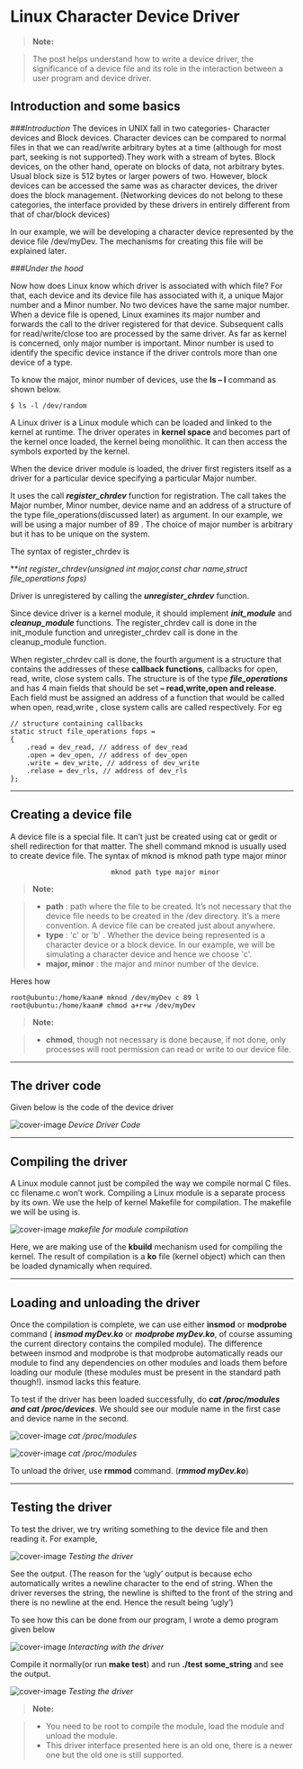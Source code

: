 
Linux Character Device Driver
===============


> **Note:**

>   The post helps understand how to write a device driver, the significance of a device file and its role in the interaction between a user program and device driver.


Introduction and some basics
-----------------------------------
###*Introduction*
The devices in UNIX fall in two categories- Character devices and Block devices. Character devices can be compared to normal files in that we can read/write arbitrary bytes at a time (although for most part, seeking is not supported).They work with a stream of bytes. Block devices, on the other hand, operate on blocks of data, not arbitrary bytes. Usual block size is 512 bytes or larger powers of two. However, block devices can be accessed the same was as character devices, the driver does the block management. (Networking devices do not belong to these categories, the interface provided by these drivers in entirely different from that of char/block devices)

In our example, we will be developing a character device represented by the device file /dev/myDev.  The mechanisms for creating this file will be explained later.

###*Under the hood*

Now how does Linux know which driver is associated with which file? For that, each device and its device file has associated with it, a unique Major number and a Minor number. No two devices have the same major number.  When a device file is opened, Linux examines its major number and forwards the call to the driver registered for that device.  Subsequent calls for read/write/close too are processed by the same driver. As far as kernel is concerned, only major number is important. Minor number is used to identify the specific device instance if the driver controls more than one device of a type.

To know the major, minor number of devices, use the **ls – l** command as shown below.

```{r, engine='bash', count_lines}
$ ls -l /dev/random 
```

A Linux driver is a Linux module which can be loaded and linked to the kernel at runtime. The driver operates in **kernel space** and becomes part of the kernel once loaded, the kernel being monolithic. It can then access the symbols exported by the kernel.

When the device driver module is loaded, the driver first registers itself as a driver for a particular device specifying a particular Major number.

It uses the call ***register_chrdev*** function for registration. The call takes the Major number, Minor number, device name and an address of a structure of the type file_operations(discussed later) as argument. In our example, we will be using a major number of 89 . The choice of major number is arbitrary but it has to be unique on the system.

The syntax of register_chrdev is

***int register_chrdev(unsigned int major,const char *name,struct file_operations *fops)***

Driver is unregistered by calling the ***unregister_chrdev*** function.

Since device driver is a kernel module, it should implement ***init_module*** and ***cleanup_module*** functions. The register_chrdev call is done in the init_module function  and unregister_chrdev call is done in the cleanup_module function.

When register_chrdev call is done, the fourth argument is a structure that contains the addresses of these **callback functions**, callbacks for open, read, write, close system calls. The structure is of the type ***file_operations*** and has 4 main fields that should be set  **– read,write,open and release**. Each field must be assigned an address of a function that would be called when open, read,write , close system calls are called respectively.  For eg

```
// structure containing callbacks
static struct file_operations fops =
{
	.read = dev_read, // address of dev_read
	.open = dev_open, // address of dev_open
	.write = dev_write, // address of dev_write
	.relase = dev_rls, // address of dev_rls
};
```
----

Creating a device file
-------------------------
A device file is a special file. It can’t just be created using cat or gedit or shell redirection for that matter. The shell command mknod is usually used to create device file. The syntax of mknod is
mknod path type major minor

                             mknod path type major minor

> **Note:**

> - **path** :  path where the file to be created. It’s not necessary that the device file needs to be created in the /dev directory. It’s a mere convention. A device file can be created just about anywhere.
> - **type** :  'c' or 'b' . Whether the device being represented is a character device or a block device. In our example, we will be simulating a character device and hence we choose 'c'.
> - **major, minor** : the major and minor number of the device.

Heres how

```{r, engine='bash', count_lines}
root@ubuntu:/home/kaan# mknod /dev/myDev c 89 l
root@ubuntu:/home/kaan# chmod a+r+w /dev/myDev
```

> **Note:**

> - **chmod**, though not necessary is done because, if not done, only processes will root permission can read or write to our device file.

----

The driver code
------------------
Given below is the code of the device driver


![cover-image](https://goo.gl/H7zSi0)
*Device Driver Code*


----
Compiling the driver
------------------------
A Linux module cannot just be compiled the way we compile normal C files.  cc filename.c won’t work. Compiling a Linux module is a separate process by its own. We use the help of kernel Makefile for compilation. The makefile we will be using is.

![cover-image](https://goo.gl/NxfsiY)
*makefile for module compilation*

Here, we are making use of the **kbuild** mechanism used for compiling the kernel.
The result of compilation is a **ko** file (kernel object) which can then be loaded dynamically when required.

----
Loading and unloading the driver
---------------------------------------
Once the compilation is complete, we can use either **insmod** or **modprobe** command ( ***insmod myDev.ko***  or ***modprobe myDev.ko***, of course assuming the current directory contains the compiled module). The difference between insmod and modprobe is that modprobe automatically reads our module to find any dependencies on other modules and loads them before loading our module (these modules must be present in the standard path though!). insmod lacks this feature.

To test if the driver has been loaded successfully, do ***cat /proc/modules and cat /proc/devices***.  We should see our module name in the first case and device name in the second.

![cover-image](https://goo.gl/64F0en)
*cat /proc/modules*

![cover-image](https://goo.gl/RiR5lp)
*cat /proc/modules*

To unload the driver, use **rmmod** command. (***rmmod myDev.ko***)

----
Testing the driver
---------------------
To test the driver, we try writing something to the device file and then reading it. For example,

![cover-image](https://goo.gl/eZpAZX)
*Testing the driver*

See the output. (The reason for the ‘ugly’ output is because echo automatically writes a newline character to the end of string. When the driver reverses the string, the newline is shifted to the front of the string and there is no newline at the end. Hence the result being ‘ugly’)

To see how this can be done from our program, I wrote a demo program given below

![cover-image](https://goo.gl/kpgf3W)
*Interacting with the driver*

Compile it normally(or run **make test**) and run **./test  some_string**  and see the output.

![cover-image](https://goo.gl/qQPHZC)
*Testing the driver*

> **Note:**

> - You need to be root to compile the module, load the module and unload the module.
>- This driver interface presented here is an old one, there is a newer one but the old one is still supported.


